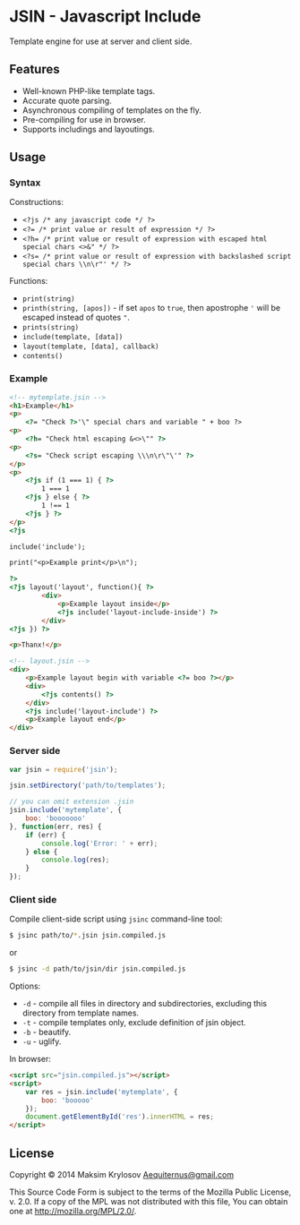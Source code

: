 # JSIN - Javascript Include

Template engine for use at server and client side.

## Features

- Well-known PHP-like template tags.
- Accurate quote parsing.
- Asynchronous compiling of templates on the fly.
- Pre-compiling for use in browser.
- Supports includings and layoutings.

## Usage

### Syntax

Constructions:

- `<?js /* any javascript code */ ?>`
- `<?= /* print value or result of expression */ ?>`
- `<?h= /* print value or result of expression with escaped html special chars <>&" */ ?>`
- `<?s= /* print value or result of expression with backslashed script special chars \\n\r"' */ ?>`

Functions:

- `print(string)`
- `printh(string, [apos])` - if set `apos` to `true`, then apostrophe `'` will be escaped instead of quotes `"`.
- `prints(string)`
- `include(template, [data])`
- `layout(template, [data], callback)`
- `contents()`

### Example

```html
<!-- mytemplate.jsin -->
<h1>Example</h1>
<p>
    <?= "Check ?>'\" special chars and variable " + boo ?>
<p>
    <?h= "Check html escaping &<>\"" ?>
<p>
    <?s= "Check script escaping \\\n\r\"\'" ?>
</p>
<p>
    <?js if (1 === 1) { ?>
        1 === 1
    <?js } else { ?>
        1 !== 1
    <?js } ?>
</p>
<?js

include('include');

print("<p>Example print</p>\n");

?>
<?js layout('layout', function(){ ?>
        <div>
            <p>Example layout inside</p>
            <?js include('layout-include-inside') ?>
        </div>
<?js }) ?>

<p>Thanx!</p>
```

```html
<!-- layout.jsin -->
<div>
    <p>Example layout begin with variable <?= boo ?></p>
    <div>
        <?js contents() ?>
    </div>
    <?js include('layout-include') ?>
    <p>Example layout end</p>
</div>
```

### Server side

```js
var jsin = require('jsin');

jsin.setDirectory('path/to/templates');

// you can omit extension .jsin
jsin.include('mytemplate', {
    boo: 'booooooo'
}, function(err, res) {
    if (err) {
        console.log('Error: ' + err);
    } else {
        console.log(res);
    }
});
```

### Client side

Compile client-side script using `jsinc` command-line tool:

```sh
$ jsinc path/to/*.jsin jsin.compiled.js
```

or

```sh
$ jsinc -d path/to/jsin/dir jsin.compiled.js
```

Options:

- `-d` - compile all files in directory and subdirectories, excluding this directory from template names.
- `-t` - compile templates only, exclude definition of jsin object.
- `-b` - beautify.
- `-u` - uglify.

In browser:

```html
<script src="jsin.compiled.js"></script>
<script>
    var res = jsin.include('mytemplate', {
        boo: 'booooo'
    });
    document.getElementById('res').innerHTML = res;
</script>
```

## License

Copyright © 2014 Maksim Krylosov <Aequiternus@gmail.com>

This Source Code Form is subject to the terms of the Mozilla Public
License, v. 2.0. If a copy of the MPL was not distributed with this
file, You can obtain one at http://mozilla.org/MPL/2.0/.
